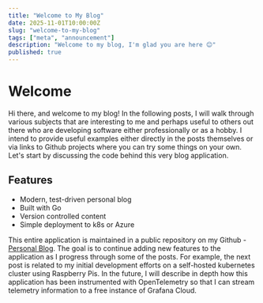 ```yaml
---
title: "Welcome to My Blog"
date: 2025-11-01T10:00:00Z
slug: "welcome-to-my-blog"
tags: ["meta", "announcement"]
description: "Welcome to my blog, I'm glad you are here 😊"
published: true
---
```


# Welcome

Hi there, and welcome to my blog! In the following posts, I will walk through various subjects that are interesting to me and perhaps useful to others out there who are developing software either professionally or as a hobby. I intend to provide useful examples either directly in the posts themselves or via links to Github projects where you can try some things on your own. Let's start by discussing the code behind this very blog application. 

## Features

- Modern, test-driven personal blog
- Built with Go
- Version controlled content
- Simple deployment to k8s or Azure

This entire application is maintained in a public repository on my Github - [Personal Blog](https://github.com/seanankenbruck/personal-blog). The goal is to continue adding new features to the application as I progress through some of the posts. For example, the next post is related to my initial development efforts on a self-hosted kubernetes cluster using Raspberry Pis. In the future, I will describe in depth how this application has been instrumented with OpenTelemetry so that I can stream telemetry information to a free instance of Grafana Cloud. 